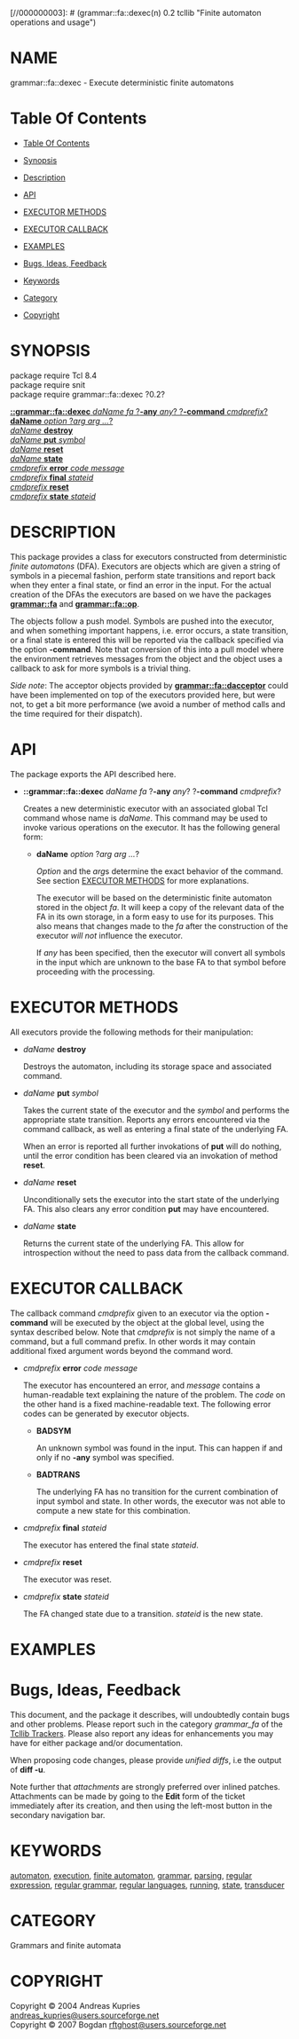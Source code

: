 
[//000000001]: # (grammar::fa::dexec - Finite automaton operations and usage)
[//000000002]: # (Generated from file 'dexec.man' by tcllib/doctools with format 'markdown')
[//000000003]: # (grammar::fa::dexec(n) 0.2 tcllib "Finite automaton operations and usage")

# NAME

grammar::fa::dexec - Execute deterministic finite automatons

# <a name='toc'></a>Table Of Contents

  -  [Table Of Contents](#toc)

  -  [Synopsis](#synopsis)

  -  [Description](#section1)

  -  [API](#section2)

  -  [EXECUTOR METHODS](#section3)

  -  [EXECUTOR CALLBACK](#section4)

  -  [EXAMPLES](#section5)

  -  [Bugs, Ideas, Feedback](#section6)

  -  [Keywords](#keywords)

  -  [Category](#category)

  -  [Copyright](#copyright)

# <a name='synopsis'></a>SYNOPSIS

package require Tcl 8.4  
package require snit  
package require grammar::fa::dexec ?0.2?  

[__::grammar::fa::dexec__ *daName* *fa* ?__-any__ *any*? ?__-command__ *cmdprefix*?](#1)  
[__daName__ *option* ?*arg arg ...*?](#2)  
[*daName* __destroy__](#3)  
[*daName* __put__ *symbol*](#4)  
[*daName* __reset__](#5)  
[*daName* __state__](#6)  
[*cmdprefix* __error__ *code* *message*](#7)  
[*cmdprefix* __final__ *stateid*](#8)  
[*cmdprefix* __reset__](#9)  
[*cmdprefix* __state__ *stateid*](#10)  

# <a name='description'></a>DESCRIPTION

This package provides a class for executors constructed from deterministic
*finite automatons* (DFA). Executors are objects which are given a string of
symbols in a piecemal fashion, perform state transitions and report back when
they enter a final state, or find an error in the input. For the actual creation
of the DFAs the executors are based on we have the packages
__[grammar::fa](fa.md)__ and __[grammar::fa::op](faop.md)__.

The objects follow a push model. Symbols are pushed into the executor, and when
something important happens, i.e. error occurs, a state transition, or a final
state is entered this will be reported via the callback specified via the option
__-command__. Note that conversion of this into a pull model where the
environment retrieves messages from the object and the object uses a callback to
ask for more symbols is a trivial thing.

*Side note*: The acceptor objects provided by
__[grammar::fa::dacceptor](dacceptor.md)__ could have been implemented on top of
the executors provided here, but were not, to get a bit more performance (we
avoid a number of method calls and the time required for their dispatch).

# <a name='section2'></a>API

The package exports the API described here.

  - <a name='1'></a>__::grammar::fa::dexec__ *daName* *fa* ?__-any__ *any*? ?__-command__ *cmdprefix*?

    Creates a new deterministic executor with an associated global Tcl command
    whose name is *daName*. This command may be used to invoke various
    operations on the executor. It has the following general form:

      * <a name='2'></a>__daName__ *option* ?*arg arg ...*?

        *Option* and the *arg*s determine the exact behavior of the command. See
        section [EXECUTOR METHODS](#section3) for more explanations.

        The executor will be based on the deterministic finite automaton stored
        in the object *fa*. It will keep a copy of the relevant data of the FA
        in its own storage, in a form easy to use for its purposes. This also
        means that changes made to the *fa* after the construction of the
        executor *will not* influence the executor.

        If *any* has been specified, then the executor will convert all symbols
        in the input which are unknown to the base FA to that symbol before
        proceeding with the processing.

# <a name='section3'></a>EXECUTOR METHODS

All executors provide the following methods for their manipulation:

  - <a name='3'></a>*daName* __destroy__

    Destroys the automaton, including its storage space and associated command.

  - <a name='4'></a>*daName* __put__ *symbol*

    Takes the current state of the executor and the *symbol* and performs the
    appropriate state transition. Reports any errors encountered via the command
    callback, as well as entering a final state of the underlying FA.

    When an error is reported all further invokations of __put__ will do
    nothing, until the error condition has been cleared via an invokation of
    method __reset__.

  - <a name='5'></a>*daName* __reset__

    Unconditionally sets the executor into the start state of the underlying FA.
    This also clears any error condition __put__ may have encountered.

  - <a name='6'></a>*daName* __state__

    Returns the current state of the underlying FA. This allow for introspection
    without the need to pass data from the callback command.

# <a name='section4'></a>EXECUTOR CALLBACK

The callback command *cmdprefix* given to an executor via the option
__-command__ will be executed by the object at the global level, using the
syntax described below. Note that *cmdprefix* is not simply the name of a
command, but a full command prefix. In other words it may contain additional
fixed argument words beyond the command word.

  - <a name='7'></a>*cmdprefix* __error__ *code* *message*

    The executor has encountered an error, and *message* contains a
    human-readable text explaining the nature of the problem. The *code* on the
    other hand is a fixed machine-readable text. The following error codes can
    be generated by executor objects.

      * __BADSYM__

        An unknown symbol was found in the input. This can happen if and only if
        no __-any__ symbol was specified.

      * __BADTRANS__

        The underlying FA has no transition for the current combination of input
        symbol and state. In other words, the executor was not able to compute a
        new state for this combination.

  - <a name='8'></a>*cmdprefix* __final__ *stateid*

    The executor has entered the final state *stateid*.

  - <a name='9'></a>*cmdprefix* __reset__

    The executor was reset.

  - <a name='10'></a>*cmdprefix* __state__ *stateid*

    The FA changed state due to a transition. *stateid* is the new state.

# <a name='section5'></a>EXAMPLES

# <a name='section6'></a>Bugs, Ideas, Feedback

This document, and the package it describes, will undoubtedly contain bugs and
other problems. Please report such in the category *grammar_fa* of the [Tcllib
Trackers](http://core.tcl.tk/tcllib/reportlist). Please also report any ideas
for enhancements you may have for either package and/or documentation.

When proposing code changes, please provide *unified diffs*, i.e the output of
__diff -u__.

Note further that *attachments* are strongly preferred over inlined patches.
Attachments can be made by going to the __Edit__ form of the ticket immediately
after its creation, and then using the left-most button in the secondary
navigation bar.

# <a name='keywords'></a>KEYWORDS

[automaton](../../../../index.md#automaton),
[execution](../../../../index.md#execution), [finite
automaton](../../../../index.md#finite_automaton),
[grammar](../../../../index.md#grammar),
[parsing](../../../../index.md#parsing), [regular
expression](../../../../index.md#regular_expression), [regular
grammar](../../../../index.md#regular_grammar), [regular
languages](../../../../index.md#regular_languages),
[running](../../../../index.md#running), [state](../../../../index.md#state),
[transducer](../../../../index.md#transducer)

# <a name='category'></a>CATEGORY

Grammars and finite automata

# <a name='copyright'></a>COPYRIGHT

Copyright &copy; 2004 Andreas Kupries <andreas_kupries@users.sourceforge.net>  
Copyright &copy; 2007 Bogdan <rftghost@users.sourceforge.net>
